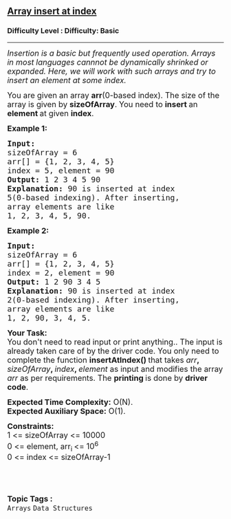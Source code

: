 <h2><a href="https://www.geeksforgeeks.org/problems/array-insert-at-index/1?page=12&difficulty=Basic,Easy,Medium&status=unsolved&sortBy=submissions">Array insert at index</a></h2><h3>Difficulty Level : Difficulty: Basic</h3><hr><div class="problems_problem_content__Xm_eO"><p><em><span style="font-size:18px">Insertion is a basic but frequently used operation. Arrays in most languages cannnot be dynamically shrinked or expanded. Here, we will work with such arrays and try to insert an element at some index.</span></em></p>

<p><span style="font-size:18px">You are given an array <strong>arr</strong>(0-based index). The size of the array is given by <strong>sizeOfArray</strong>. You need to <strong>insert </strong>an <strong>element </strong>at given <strong>index</strong>.</span></p>

<p><span style="font-size:18px"><strong>Example 1:</strong></span></p>

<pre><span style="font-size:18px"><strong>Input:
</strong>sizeOfArray = 6
arr[] = {1, 2, 3, 4, 5}
index = 5, element = 90
<strong>Output: </strong>1 2 3 4 5 90<strong>
Explanation: </strong>90 is&nbsp;inserted at index
5(0-based indexing). After inserting,
array elements are like
1, 2, 3, 4, 5, 90.</span></pre>

<p><span style="font-size:18px"><strong>Example 2:</strong></span></p>

<pre><span style="font-size:18px"><strong>Input:
</strong>sizeOfArray = 6
arr[] = {1, 2, 3, 4, 5}
index = 2, element = 90
<strong>Output: </strong>1 2 90 3 4 5<strong>
Explanation: </strong>90 is&nbsp;inserted at index 
2(0-based indexing). After inserting,
array elements are like 
1, 2, 90, 3, 4, 5.</span></pre>

<p><strong><span style="font-size:18px">Your Task:</span></strong><br>
<span style="font-size:18px">You don't need to read input or print anything.. The input is already taken care of by the driver code. You only need to complete the function <strong>insertAtIndex() </strong>that takes <em>arr</em><strong>, </strong><em>sizeOfArray</em><strong>, </strong><em>index</em><strong>, </strong><em>element</em> as input and modifies the array <em>arr&nbsp;</em>as per requirements. The <strong>printing </strong>is done by <strong>driver code</strong>.</span></p>

<p><span style="font-size:18px"><strong>Expected Time Complexity:</strong>&nbsp;O(N).<br>
<strong>Expected Auxiliary Space:</strong>&nbsp;O(1).</span></p>

<p><strong><span style="font-size:18px">Constraints:</span></strong><br>
<span style="font-size:18px">1 &lt;= sizeOfArray &lt;= 10000<br>
0 &lt;= element, arr<sub>i </sub>&lt;= 10<sup>6</sup><br>
0 &lt;= index &lt;= sizeOfArray-1</span></p>

<p>&nbsp;</p>
</div><br><p><span style=font-size:18px><strong>Topic Tags : </strong><br><code>Arrays</code>&nbsp;<code>Data Structures</code>&nbsp;